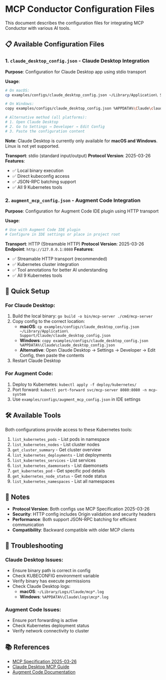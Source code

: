 # MCP Conductor Configuration Files

This document describes the configuration files for integrating MCP Conductor with various AI tools.

## 📋 Available Configuration Files

### 1. `claude_desktop_config.json` - Claude Desktop Integration

**Purpose**: Configuration for Claude Desktop app using stdio transport

**Usage**:
```bash
# On macOS:
cp examples/configs/claude_desktop_config.json ~/Library/Application\ Support/Claude/claude_desktop_config.json

# On Windows:
copy examples/configs/claude_desktop_config.json %APPDATA%\Claude\claude_desktop_config.json

# Alternative method (all platforms):
# 1. Open Claude Desktop
# 2. Go to Settings → Developer → Edit Config
# 3. Paste the configuration content
```

**Note**: Claude Desktop is currently only available for **macOS and Windows**. Linux is not yet supported.

**Transport**: stdio (standard input/output)
**Protocol Version**: 2025-03-26
**Features**:
- ✅ Local binary execution
- ✅ Direct kubeconfig access
- ✅ JSON-RPC batching support
- ✅ All 9 Kubernetes tools

### 2. `augment_mcp_config.json` - Augment Code Integration

**Purpose**: Configuration for Augment Code IDE plugin using HTTP transport

**Usage**:
```bash
# Use with Augment Code IDE plugin
# Configure in IDE settings or place in project root
```

**Transport**: HTTP (Streamable HTTP)
**Protocol Version**: 2025-03-26
**Endpoint**: `http://127.0.0.1:8080`
**Features**:
- ✅ Streamable HTTP transport (recommended)
- ✅ Kubernetes cluster integration
- ✅ Tool annotations for better AI understanding
- ✅ All 9 Kubernetes tools

## 🚀 Quick Setup

### For Claude Desktop:
1. Build the local binary: `go build -o bin/mcp-server ./cmd/mcp-server`
2. Copy config to the correct location:
   - **macOS**: `cp examples/configs/claude_desktop_config.json ~/Library/Application\ Support/Claude/claude_desktop_config.json`
   - **Windows**: `copy examples/configs/claude_desktop_config.json %APPDATA%\Claude\claude_desktop_config.json`
   - **Alternative**: Open Claude Desktop → Settings → Developer → Edit Config, then paste the contents
3. Restart Claude Desktop

### For Augment Code:
1. Deploy to Kubernetes: `kubectl apply -f deploy/kubernetes/`
2. Port forward: `kubectl port-forward svc/mcp-server 8080:8080 -n mcp-system`
3. Use `examples/configs/augment_mcp_config.json` in IDE settings

## 🛠️ Available Tools

Both configurations provide access to these Kubernetes tools:

1. `list_kubernetes_pods` - List pods in namespace
2. `list_kubernetes_nodes` - List cluster nodes
3. `get_cluster_summary` - Get cluster overview
4. `list_kubernetes_deployments` - List deployments
5. `list_kubernetes_services` - List services
6. `list_kubernetes_daemonsets` - List daemonsets
7. `get_kubernetes_pod` - Get specific pod details
8. `get_kubernetes_node_status` - Get node status
9. `list_kubernetes_namespaces` - List all namespaces

## 📝 Notes

- **Protocol Version**: Both configs use MCP Specification 2025-03-26
- **Security**: HTTP config includes Origin validation and security headers
- **Performance**: Both support JSON-RPC batching for efficient communication
- **Compatibility**: Backward compatible with older MCP clients

## 🔧 Troubleshooting

### Claude Desktop Issues:
- Ensure binary path is correct in config
- Check KUBECONFIG environment variable
- Verify binary has execute permissions
- Check Claude Desktop logs:
  - **macOS**: `~/Library/Logs/Claude/mcp*.log`
  - **Windows**: `%APPDATA%\Claude\logs\mcp*.log`

### Augment Code Issues:
- Ensure port forwarding is active
- Check Kubernetes deployment status
- Verify network connectivity to cluster

## 📚 References

- [MCP Specification 2025-03-26](https://modelcontextprotocol.io/specification/2025-03-26)
- [Claude Desktop MCP Guide](https://docs.anthropic.com/claude/docs/mcp)
- [Augment Code Documentation](https://docs.augmentcode.com/)
